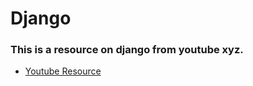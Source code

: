 # Django

### This is a resource on django from youtube xyz.

* [Youtube Resource](https://www.youtube.com/watch?v=dQw4w9WgXcQ)
